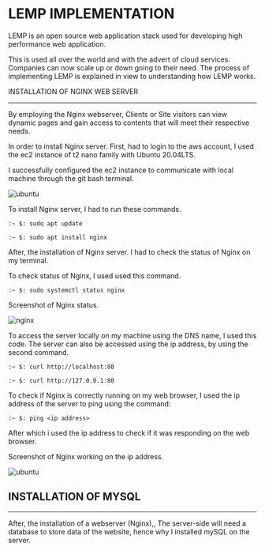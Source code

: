 # LEMP IMPLEMENTATION
LEMP is an open source web application stack  used for developing high performance web application. 

This is used all over the world and with the advert of cloud services. Companies can now scale up or down going to their need. The process of implementing LEMP is explained in view to understanding how LEMP works. 

INSTALLATION OF NGINX WEB SERVER
___

By employing the Nginx webserver, Clients or Site visitors can view dynamic pages and gain access to contents that will meet their respective needs.

In order to install Nginx server. First, had to login to the aws account, I used the ec2 instance of t2 nano family with Ubuntu 20.04LTS.

I successfully configured the ec2 instance to communicate with local machine through the git bash terminal. 

![ubuntu](/LEMP/project2/image/ubuntu.png)

To install Nginx server, I had to run these commands.

`:~ $: sudo apt update `

`:~ $: sudo apt install nginx`

After, the installation of Nginx server. I had to check the status of Nginx on my terminal.

To check status of Nginx, I used used this command.

`:~ $: sudo systemctl status nginx`

Screenshot of Nginx status.

![nginx](/LEMP/project2/image/nginx.png)

To access the server locally on my machine using the DNS name, I used this code. The server can also be accessed using the ip address, by using the second command.

`:~ $: curl http://localhost:80`

`:~ $: curl http://127.0.0.1:80`

To check if Nginx is correctly running on my web browser, I used the ip address of the server to ping using the command:

`:~ $: ping <ip address>`

After which i used the ip address to check if it was responding on the web browser. 

Screenshot of Nginx working on the ip address.

![ubuntu](/LEMP/project2/image/nginxs.png)


## INSTALLATION OF MYSQL 
___ 

After, the installation of a webserver (Nginx),, The server-side will need a database to store data of the website, hence why I installed mySQL on the server.




